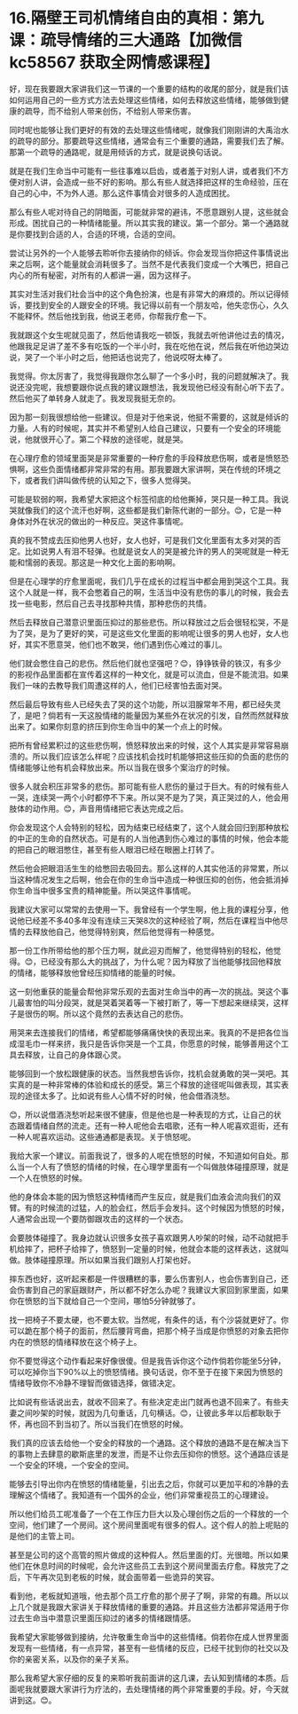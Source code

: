# 16.隔壁王司机情绪自由的真相：第九课：疏导情绪的三大通路【加微信 kc58567 获取全网情感课程】

好，现在我要跟大家讲我们这一节课的一个重要的结构的收尾的部分，就是我们该如何运用自己的一些方式方法去处理这些情绪，如何去释放这些情绪，能够做到健康的疏导，而不给别人带来创伤，不给别人带来伤害。

同时呢也能够让我们更好的有效的去处理这些情绪呢，就像我们刚刚讲的大禹治水的疏导的部分。那要疏导这些情绪，通常会有三个重要的通路，需要我们去了解。那第一个疏导的通路呢，就是用倾诉的方式，就是说换句话说。

就是在我们生命当中可能有一些往事难以启齿，或者羞于对别人讲，或者我们不方便对别人讲，会造成一些不好的影响。那么有些人就选择把这样的生命经验，压在自己的心中，不为外人道。那么这件事情会对很多的人造成困扰。

那么有些人呢对待自己的阴暗面，可能就非常的避讳，不愿意跟别人提，这些就会形成。困扰自己的一种情绪能量。所以其实我的建议。第一个部分。第一个通路就是你要找到合适的人，合适的环境，合适的空间。

尝试让另外的一个人能够去聆听你去接纳你的倾诉。你会发现当你把这件事情说出来之后啊，这个能量就会消耗很多了。当然不是代表我们变成一个大嘴巴，把自己内心的所有秘密，对所有的人都讲一遍，因为这样子。

其实对生活对我们社会当中的这个角色扮演，也是有非常大的麻烦的。所以记得倾诉，要找到安全的人跟安全的环境。我记得以前有一个朋友哈，他失恋伤心，久久不能释怀。然后他找到我，他说王老师，你帮我疗愈一下。

我就跟这个女生呢就见面了，然后他请我吃一顿饭，我就去听他讲他过去的情况，他跟我足足讲了差不多有吃饭的一个半小时，我在吃他在说，然后我在听他边哭边说，哭了一个半小时之后，他把话也说完了，他说哎呀太棒了。

我觉得。你太厉害了，我觉得我跟你怎么聊了一个多小时，我的问题就解决了。我说还没完呢，我想要跟你说点我的建议跟想法，我发现他已经没有耐心听下去了。然后他买了单转身人就走了。我发现我挺无奈的。

因为那一刻我很想给他一些建议。但是对于他来说，他挺不需要的，这就是倾诉的力量。人有的时候呢，其实并不希望别人给自己建议，只要有一个安全的环境能说，他就很开心了。第二个释放的途径呢，就是哭。

在心理疗愈的领域里面哭是非常重要的一种疗愈的手段释放悲伤啊，或者是愤怒恐惧啊，这些负面情绪都非常非常的有用。那我要跟大家讲啊，哭在传统的环境之下，或者我们讲叫做传统的认知之下，很多人觉得哭。

可能是软弱的啊，我希望大家把这个标签彻底的给他撕掉，哭只是一种工具。我说哭就像我们的这个流汗也好啊，这些都是我们新陈代谢的一部分。😊，它是一种身体对外在状况的做出的一种反应。哭这件事情呢。

真的我不赞成去压抑他男人也好，女人也好，可是我们文化里面有太多对哭的否定。比如说男人有泪不轻弹。也就是说女人的哭是被允许的男人的哭呢就是一种无能和懦弱的表现。那这是一种文化上面的影响啊。

但是在心理学的疗愈里面呢，我们几乎在成长的过程当中都会用到哭这个工具。我这个人就是一样，我不会憋着自己的啊，生活当中没有悲伤的事儿的时候，我会去找一些电影，然后自己去寻找那种共情，那种悲伤的共情。

然后去释放自己潜意识里面压抑过的那些悲伤。所以释放过之后会很轻松哭，不是为了哭，是为了更好的笑，可是这些文化里面的影响呢让很多的男人也好，女人也好，其实不愿意哭，他们也不敢哭，他们遇到伤心难过的事儿。

他们就会憋住自己的悲伤。然后他们就也坚强吧？😊，铮铮铁骨的铁汉，有多少的影视作品里面都在宣传着这样的一种文化，就是可以流血，但是不能流泪。如果我们一味的去教导我们周遭这样的人，他们已经害怕去面对哭。

然后最后导致有些人已经失去了哭的这个功能，所以泪腺常年不用，都已经失灵了，是吧？倘若有一天这股情绪的能量因为某些外在状况的引发，自然而然就释放出来了。如果你刻意的挤压到你生命当中的某一个点上的时候。

把所有曾经累积过的这些悲伤啊，愤怒释放出来的时候，这个人其实是非常容易崩溃的。所以我们应该怎么样呢？应该找机会找时机能够把这些压抑的负面的悲伤的情绪能够让他有机会释放出来。所以当我在很多个案治疗的时候。

很多人就会积压非常多的悲伤。那可能有些人悲伤的量过于巨大。有的时候有些人一哭，连续哭一两个小时都停不下来。所以哭不是为了哭，真正哭过的人，他会用肢体的动作用。😊，声音用情绪把它表达完成之后。

你会发现这个人会特别的轻松，因为结束已经结束了，这个人就会回归到那种放松的中正的生命的自然状态。可是有的人当他遇到伤心难过的事情的时候，他会本能的把自己的眼泪憋住，甚至有些人眼泪已经在眼圈上打转了。

然后他会把眼泪活生生的给憋回去吸回去。那么这样的人其实他活的非常累，所以当这种情况发生之后啊，他会在你的生命当中造成一种很压抑的创伤，他会抵消掉你生命当中很多宝贵的精神能量。所以哭这件事情呢。

我建议大家可以常常的去使用一下。我曾经有一个学生啊，他上我的课程分享，他说他已经差不多40多年没有连续三天哭8次的这种经验了啊，然后在课程当中他尽情的去释放他自己，他觉得特别爽，然后他觉得有一种感觉。

那一份工作所带给他的那个压力啊，就此迎刃而解了，他觉得特别的轻松，他觉得。😊，已经没有那么大的挑战了，为什么呢？因为释放了当他能够找回他释放的情绪，能够释放他曾经压抑情绪的能量的时候。

这一刻他重获的能量会帮他非常乐观的去面对生命当中的再一次的挑战。哭这个事儿最害怕的叫分段哭，就是哭着哭着等一下被打断了，等一下想起来继续哭，这样子是很伤的啊。所以这个竟然的去表达自己的悲伤。

用哭来去连接我们的情绪，希望都能够痛痛快快的表现出来。我真的不是把各位当成湿毛巾一样来挤，我只是告诉你哭是一个工具，你愿意的时候，能够善用这个工具去释放，让自己的身体跟心灵。

能够回到一个放松跟健康的状态。当然我想告诉你，找机会就勇敢的哭一哭吧。其实真的是一种非常棒的体验和成长的感受。第三个释放的途径呢叫做表现，其实表现的途径太多了。比如说有些人心情不好的时候，他会借酒浇愁。

😊，所以说借酒浇愁听起来很不健康，但是他也是一种表现的方式，让自己的状态跟着情绪自然的流走。还有一种人呢他会去唱歌，还有一种人呢喜欢逛街，还有一种人呢喜欢运动。这些通通都是表现。关于愤怒呢。

我给大家一个建议。前面我说了，很多的人呢在愤怒的时候，不知道如何自处。那么当一个人有了愤怒的情绪的时候，在心理学里面有一个叫做肢体碰撞原理，就是一个人在愤怒的时候。

他的身体会本能的因为愤怒这种情绪而产生反应，就是我们血液会流向我们的双臂。有的时候流的过猛，人的脸会红，然后手会发抖。这个时候因为愤怒的时候，人通常会出现一个要防御跟攻击的这样的一个状态。

会要肢体碰撞了。我身边就认识很多女孩子喜欢跟男人吵架的时候，动不动就把手机给摔了，把杯子给摔了，愤怒到一定量的时候，他就会本能的这样表达，这就叫做。肢体碰撞原理。所以如果当我们跟别人打架也好。

摔东西也好，这听起来都是一件很糟糕的事，要么伤害别人，也会伤害到自己，还会伤害到自己的家庭跟财产，所以都不好怎么办呢？我建议大家回到家里面，如果你在愤怒的当下就给自己一个空间，哪怕5分钟就够了。

找一把椅子不要太硬，也不要太软。当然呢，有条件的话，有个沙袋就更好了。你可以跪在那个椅子的面前，然后腰背弯曲，把那个椅子当成是你愤怒的对象去把你内在的愤怒的情绪释放在这个椅子上。

你不要觉得这个动作看起来好像很傻。但是我告诉你这个动作倘若你能坐5分钟，可以吃掉你当下90%以上的愤怒情绪。换句话说，你不至于在接下来因为愤怒的情绪导致你不冷静不理智而做错选择，做错决定。

比如说有些话说出去，就收不回来了。有些决定走出门就再也退不回来了。有些夫妻之间吵架的时候，就因为几句重话，几句横话。😊，让彼此多年以后都耿耿于怀，再也回不到当初了。所以当我们在愤怒的时候。

我们真的应该去给他一个安全的释放的一个通路。这个释放的通路不是在解决当下的事物上去肆意的歇斯底里的发泄，而是不让你去压抑你的愤怒。这个通路应该是一个安全的环境，一个安全的空间。

能够去引导出你内在愤怒的情绪能量，引出去之后，你就可以更加平和的冷静的去理解这个情绪了。我知道有一个国外的企业，他们非常重视员工的心理建设。

所以他们给员工呢准备了一个在工作压力巨大以及心理创伤之后的一个释放的一个空间，他们建了一个房间。这个房间里面呢有很多的假人。这个假人的脸上呢贴的是他们的主管上司。

甚至是公司的这个高管的照片做成的这种假人。然后里面的灯。光很暗。所以如果他们在休息时间的时候呢，会允许这些员工去到这个房间里面去疗愈。释放完了之后，下午再次见到老板的时候，就会面带着一些诡异的笑容。

看到他，老板就知道哦，他去那个员工疗愈的那个房子了啊，非常的有趣。所以以上几个就是我跟大家讲关于释放情绪的重要的通路。并且这些方法都非常适用于你过去生命当中潜意识里面压抑过的诸多的情绪跟情感。

我希望大家能够做到接纳，允许敬重生命当中的这些情绪。倘若你在成人世界里面发现有一些情绪，有一点异常，甚至有一些情绪的反应，已经干扰到你的社交以及你的亲密关系，以及你的亲子关系。

那么我希望大家仔细的反复的来聆听我前面讲的这几课，去认知到情绪的本质。后面呢我就要跟大家讲行为疗法的，去处理情绪的两个非常重要的手段。好，今天就讲到这。😊。

